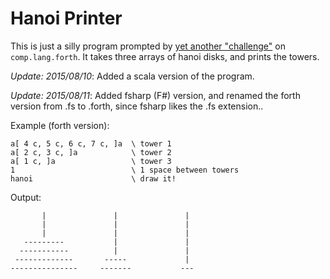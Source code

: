 # Hanoi Printer

This is just a silly program prompted by [yet another "challenge"][1] 
on `comp.lang.forth`.  It takes three arrays of hanoi disks, and prints
the towers.

_Update: 2015/08/10_: Added a scala version of the program.

_Update: 2015/08/11_: Added fsharp (F#) version, and renamed
the forth version from .fs to .forth, since fsharp likes the
.fs extension..

Example (forth version):

~~~~
a[ 4 c, 5 c, 6 c, 7 c, ]a  \ tower 1
a[ 2 c, 3 c, ]a            \ tower 2
a[ 1 c, ]a                 \ tower 3
1                          \ 1 space between towers
hanoi                      \ draw it! 
~~~~

Output:

~~~~~
       |               |               |
       |               |               |
       |               |               |
   ---------           |               |
  -----------          |               |
 -------------       -----             |
---------------     -------           ---
~~~~~

[1]: https://groups.google.com/d/topic/comp.lang.forth/WazTPrGPXz0/discussion
